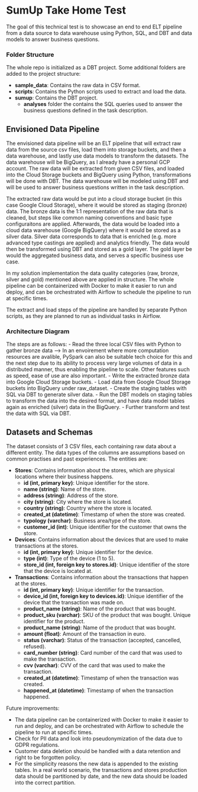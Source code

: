 # SumUp Take Home Test

The goal of this technical test is to showcase an end to end ELT pipeline from a data source to data warehouse using Python, SQL, and DBT and data models to answer business questions.

### Folder Structure
The whole repo is initialized as a DBT project. Some additional folders are added to the project structure:
- **sample_data**: Contains the raw data in CSV format.
- **scripts**: Contains the Python scripts used to extract and load the data.
- **sumup**: Contains the DBT project.
    - **analyses** folder  the contains the SQL queries used to answer the business questions defined in the task description.


## Envisioned Data Pipeline
The envisioned data pipeline will be an ELT pipeline that will extract raw data from the source csv files, load them into storage buckets, and then a data warehouse, and lastly use data models to transform the datasets. 
The data warehouse will be BigQuery, as I already have a personal GCP account. The raw data will be extracted from given CSV files, and loaded into the Cloud Storage buckets and BigQuery using Python, transformations will be done with DBT. The data warehouse will be modeled using DBT and will be used to answer business questions written in the task description.

The extracted raw data would be put into a cloud storage bucket (in this case Google Cloud Storage), where it would be stored as staging (bronze) data. The bronze data is the 1:1 representation of the raw data that is cleaned, but steps like common naming conventions and basic type configuraitons are applied. 
Afterwards, the data would be loaded into a cloud data warehouse (Google BigQuery) where it would be stored as a silver data. Silver data corresponds to data that is enriched (e.g. more advanced type castings are applied) and analytics friendly. The data would then be transformed using DBT and stored as a gold layer. The gold layer be would the aggregated business data, and serves a specific business use case.

In my solution implementation the data quality categories (raw, bronze, silver and gold) mentioned above are applied in structure. The whole pipeline can be containerized with Docker to make it easier to run and deploy, and can be orchestrated with Airflow to schedule the pipeline to run at specific times.

The extract and load steps of the pipeline are handled by separate Python scripts, as they are planned to run as individual tasks in Airflow.

### Architecture Diagram

The steps are as follows:
    - Read the three local CSV files with Python to gather bronze data  --> In an envoirement where more computation resources are avalible, PySpark can also be suitable tech choice for this and the next step due to its ability to process very large volumes of data in a distributed manner, thus enabling the pipeline to scale. Other features such as speed, ease of use are also important.
    - Write the extracted bronze data into Google Cloud Storage buckets.
    - Load data from Google Cloud Storage buckets into BigQuery under raw_dataset.
    - Create the staging tables with SQL via DBT to generate silver data.
    - Run the DBT models on staging tables to transform the data into the desired format, and have data model tables again as enriched (silver) data in the BigQuery.
    - Further transform and test the data with SQL via DBT.


## Datasets and Schemas
The dataset consists of 3 CSV files, each containing raw data about a different entity. The data types of the columns are assumptions based on common practises and past experiences. The entities are:
- **Stores**: Contains information about the stores, which are physical locations where their business happens.
    - **id (int, primary key)**: Unique identifier for the store.
    - **name (string)**: Name of the store.
    - **address (string)**: Address of the store.
    - **city (string)**: City where the store is located.
    - **country (string)**: Country where the store is located.
    - **created_at (datetime)**: Timestamp of when the store was created.
    - **typology (varchar)**: Business area/type of the store.
    - **customer_id (int)**: Unique identifier for the customer that owns the store.
- **Devices**: Contains information about the devices that are used to make transactions at the stores.
    - **id (int, primary key)**: Unique identifier for the device.
    - **type (int)**: Type of the device (1 to 5).
    - **store_id (int, foreign key to stores.id)**: Unique identifier of the store that the device is located at.
- **Transactions**: Contains information about the transactions that happen at the stores.
    - **id (int, primary key)**: Unique identifier for the transaction.
    - **device_id (int, foreign key to devices.id)**: Unique identifier of the device that the transaction was made on.
    - **product_name (string)**: Name of the product that was bought.
    - **product_sku (varchar)**: SKU of the product that was bought. Unique identifier for the product.
    - **product_name (string)**: Name of the product that was bought.
    - **amount (float)**: Amount of the transaction in euro.
    - **status (varchar)**: Status of the transaction (accepted, cancelled, refused).
    - **card_number (string)**: Card number of the card that was used to make the transaction.
    - **cvv (varchar)**: CVV of the card that was used to make the transaction.
    - **created_at (datetime)**: Timestamp of when the transaction was created.
    - **happened_at (datetime)**: Timestamp of when the transaction happened.

    


Future improvements:
- The data pipeline can be containerized with Docker to make it easier to run and deploy, and can be orchestrated with Airflow to schedule the pipeline to run at specific times.
- Check for PII data and look into pseudonymization of the data due to GDPR regulations.
- Customer data deletion should be handled with a data retention and right to be forgotten policy.
- For the simplicity reasons the new data is appended to the existing tables. In a real world scenario, the transactions and stores production data should be partitioned by date, and the new data should be loaded into the correct partition.
